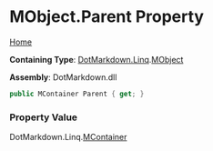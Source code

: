 # MObject\.Parent Property

[Home](../../../../README.md)

**Containing Type**: [DotMarkdown.Linq](../../README.md)\.[MObject](../README.md)

**Assembly**: DotMarkdown\.dll

```csharp
public MContainer Parent { get; }
```

### Property Value

DotMarkdown\.Linq\.[MContainer](../../MContainer/README.md)

